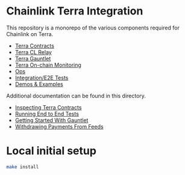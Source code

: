 # Chainlink Terra Integration

This repository is a monorepo of the various components required for Chainlink on Terra.

- [Terra Contracts](../contracts)
- [Terra CL Relay](../pkg/terra)
- [Terra Gauntlet](../packages-ts)
- [Terra On-chain Monitoring](../pkg/monitoring)
- [Ops](../ops)
- [Integration/E2E Tests](../tests/e2e)
- [Demos & Examples](../examples)

Additional documentation can be found in this directory.

- [Inspecting Terra Contracts](./InspectingContracts.md)
- [Running End to End Tests](./RunningE2eTests.md)
- [Getting Started With Gauntlet](./GettingStartedWithGauntlet.md)
- [Withdrawing Payments From Feeds](./WithdrawingPaymentsFromFeeds.md)

# Local initial setup

```bash
make install
```
